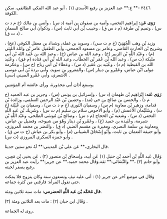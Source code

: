 ٣٤٤٦ -** ع:** عبد العزيز بن رفيع الأسدي (١) ، أبو عبد الله المكي الطائفي، سكن الكوفة.

**رَوَى عَن:** إبراهيم النخعي، وأمية بن صفوان بن أمية (د س) ، وأنس بن مالك (خ م د ت س) ، وتميم بْن طرفة (م د س ق) ، وحبيب بْن أَبي ثابت (س) ، وذكوان أبي صالح السمان (د ت ق) ،

وزيد بْن وهب الْجُهَنِيّ (خ م ت سي) ، وسويد بن غفلة، وشداد بن معقل الكوفي (عخ) ، وشريح بْن الحارث القاضي، وعامر بن مسعود الجمحي، وأبي الطفيل عامر بْن واثلة الليثي (م) ، وعَبْد اللَّهِ بْن الزبير (خ) ، وعبد الله بن عباس (خ) ، وعبد الله بن عُبَيد الله بْن أَبي مليكة (ت س) ، وعبد الله بْن عُمَر بْن الخطاب، وعبد الله بْن أَبي قتادة (م فق) ، وعُبَيد الله بن القبطية (م د) ، وعُبَيد بن عُمَير (د س) ، وعطاء بْن أَبي رباح (خ س) ، وعكرمة مولى ابْن عباس، وعَمْرو بن دينار (س) ،والمعرور بن سويد، وأبي بردة بْن أَبي موسى الأشعري، وأبي عَمْرو الصيني (سي) .

وسمع أذان أبي محذورة، ورأى عائشة أم المؤمنين.

**رَوَى عَنه:** إِبْرَاهِيم بْن طهمان (د س) ، وإسرائيل بن يونس (س) ، وجرير بن عبد الحميد (خ م د) ، والحسن بن صالح بن حي (مد) ، وحصين بْن عَبْد الرحمن السلمي، وزائدة بْن قدامة، وزهير بْن معاوية (م س) ، وسفيان الثوري (خ م د ت س) ، وسفيان بن عُيَيْنَة (خ ت) ، وسُلَيْمان الأعمش (م) ، وأبو الأَحوص سلام بن سليم (م ت س) ، وشَرِيك بْن عَبد اللَّهِ النخعي (د س) ، وشعبة بْن الحجاج (م د س) ، وصالح بْن مُوسَى الطلحي، وعَبْد اللَّهِ بْن شبرمة، وعُبَيدة بن حميد (خ) ، وعَمْرو بْن دينار وهُوَ من شيوخه، وفضيل بن عياض، ومعاوية بن سلمة النصري، ومغيرة بن مقسم الضبي (د ق) ، والنضر بن محمد المروزي، وأبو حنيفة النعمان بن ثابت، وأَبُو إِسْحَاقَ الشيباني (م) ، وأبو بكر بن عياش (خ ت س ق) ، وأبو حمزة السكري المروزي (ت س) .

قال البخاري،** عَن علي بْن المديني:** لَهُ نحو ستين حديثا.

وَقَال عَبد اللَّهِ بْن أحمد بْن حنبل (١) عَن أبيه، وإسحاق بْن منصور (٢) ، عَن يحيى بْن مَعِين، وأبو حاتم (٣) ،** والنَّسَائي:** ثقة.وَقَال محمد حميد،** عن جرير:** رأيت عبد العزيز بن رفيع يصفر لحيته.

وَقَال في موضع آخر عن جرير (١) : أتى عليه نيف وتسعون سنة وكان يتزوج فلا يمكث حتى تقول المرأة: فارقني من كثرة جماعه.

**قال مُحَمَّد بْن عَبد اللَّهِ الحضرمي:** مات سنة ثلاثين ومئة.

وَقَال ابن حبان (٢) : مات بعد الثلاثين ومئة (٣) .

روى له الجماعة.